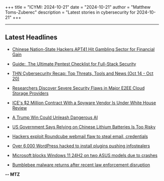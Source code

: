 +++
title = "ICYMI: 2024-10-21"
date = "2024-10-21"
author = "Matthew Toms-Zuberec"
description = "Latest stories in cybersecurity for 2024-10-21"
+++

---------------------------------------------------------------------------
## Latest Headlines
- [Chinese Nation-State Hackers APT41 Hit Gambling Sector for Financial Gain](https://thehackernews.com/2024/10/chinese-nation-state-hackers-apt41-hit.html)

- [Guide:  The Ultimate Pentest Checklist for Full-Stack Security](https://thehackernews.com/2024/10/guide-ultimate-pentest-checklist-for.html)

- [THN Cybersecurity Recap: Top Threats, Tools and News (Oct 14 - Oct 20)](https://thehackernews.com/2024/10/thn-cybersecurity-recap-top-threats_21.html)

- [Researchers Discover Severe Security Flaws in Major E2EE Cloud Storage Providers](https://thehackernews.com/2024/10/researchers-discover-severe-security.html)

- [ICE's $2 Million Contract With a Spyware Vendor Is Under White House Review](https://www.wired.com/story/ice-paragon-contract-white-house-review/)

- [A Trump Win Could Unleash Dangerous AI](https://www.wired.com/story/donald-trump-ai-safety-regulation/)

- [US Government Says Relying on Chinese Lithium Batteries Is Too Risky](https://www.wired.com/story/us-government-says-relying-on-chinese-lithium-batteries-is-too-risky/)

- [Hackers exploit Roundcube webmail flaw to steal email, credentials](https://www.bleepingcomputer.com/news/security/hackers-exploit-roundcube-webmail-flaw-to-steal-email-credentials/)

- [Over 6,000 WordPress hacked to install plugins pushing infostealers](https://www.bleepingcomputer.com/news/security/over-6-000-wordpress-hacked-to-install-plugins-pushing-infostealers/)

- [Microsoft blocks Windows 11 24H2 on two ASUS models due to crashes](https://www.bleepingcomputer.com/news/microsoft/microsoft-blocks-windows-11-24h2-on-two-asus-models-due-to-crashes/)

- [Bumblebee malware returns after recent law enforcement disruption](https://www.bleepingcomputer.com/news/security/bumblebee-malware-returns-after-recent-law-enforcement-disruption/)

**-- MTZ**